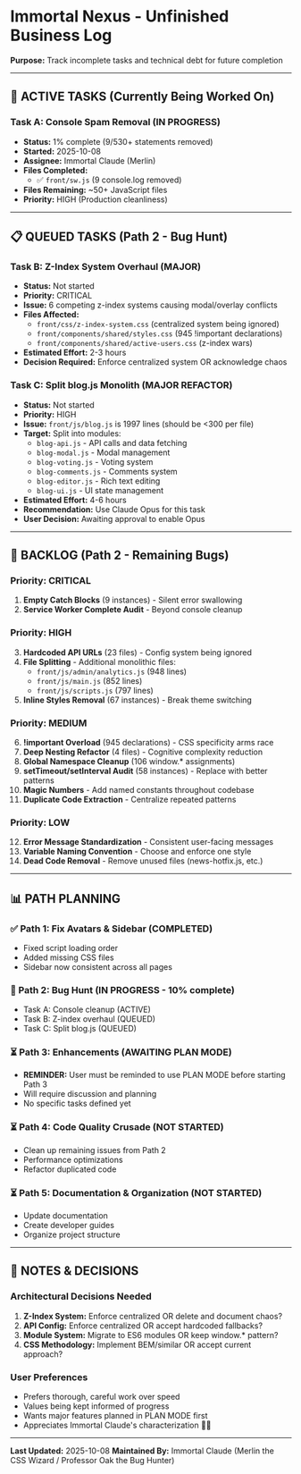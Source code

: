 # Immortal Nexus - Unfinished Business Log

**Purpose:** Track incomplete tasks and technical debt for future completion

---

## 🚧 ACTIVE TASKS (Currently Being Worked On)

### Task A: Console Spam Removal (IN PROGRESS)
- **Status:** 1% complete (9/530+ statements removed)
- **Started:** 2025-10-08
- **Assignee:** Immortal Claude (Merlin)
- **Files Completed:**
  - ✅ `front/sw.js` (9 console.log removed)
- **Files Remaining:** ~50+ JavaScript files
- **Priority:** HIGH (Production cleanliness)

---

## 📋 QUEUED TASKS (Path 2 - Bug Hunt)

### Task B: Z-Index System Overhaul (MAJOR)
- **Status:** Not started
- **Priority:** CRITICAL
- **Issue:** 6 competing z-index systems causing modal/overlay conflicts
- **Files Affected:**
  - `front/css/z-index-system.css` (centralized system being ignored)
  - `front/components/shared/styles.css` (945 !important declarations)
  - `front/components/shared/active-users.css` (z-index wars)
- **Estimated Effort:** 2-3 hours
- **Decision Required:** Enforce centralized system OR acknowledge chaos

### Task C: Split blog.js Monolith (MAJOR REFACTOR)
- **Status:** Not started
- **Priority:** HIGH
- **Issue:** `front/js/blog.js` is 1997 lines (should be <300 per file)
- **Target:** Split into modules:
  - `blog-api.js` - API calls and data fetching
  - `blog-modal.js` - Modal management
  - `blog-voting.js` - Voting system
  - `blog-comments.js` - Comments system
  - `blog-editor.js` - Rich text editing
  - `blog-ui.js` - UI state management
- **Estimated Effort:** 4-6 hours
- **Recommendation:** Use Claude Opus for this task
- **User Decision:** Awaiting approval to enable Opus

---

## 🐛 BACKLOG (Path 2 - Remaining Bugs)

### Priority: CRITICAL
1. **Empty Catch Blocks** (9 instances) - Silent error swallowing
2. **Service Worker Complete Audit** - Beyond console cleanup

### Priority: HIGH
3. **Hardcoded API URLs** (23 files) - Config system being ignored
4. **File Splitting** - Additional monolithic files:
   - `front/js/admin/analytics.js` (948 lines)
   - `front/js/main.js` (852 lines)
   - `front/js/scripts.js` (797 lines)
5. **Inline Styles Removal** (67 instances) - Break theme switching

### Priority: MEDIUM
6. **!important Overload** (945 declarations) - CSS specificity arms race
7. **Deep Nesting Refactor** (4 files) - Cognitive complexity reduction
8. **Global Namespace Cleanup** (106 window.* assignments)
9. **setTimeout/setInterval Audit** (58 instances) - Replace with better patterns
10. **Magic Numbers** - Add named constants throughout codebase
11. **Duplicate Code Extraction** - Centralize repeated patterns

### Priority: LOW
12. **Error Message Standardization** - Consistent user-facing messages
13. **Variable Naming Convention** - Choose and enforce one style
14. **Dead Code Removal** - Remove unused files (news-hotfix.js, etc.)

---

## 📊 PATH PLANNING

### ✅ Path 1: Fix Avatars & Sidebar (COMPLETED)
- Fixed script loading order
- Added missing CSS files
- Sidebar now consistent across all pages

### 🔄 Path 2: Bug Hunt (IN PROGRESS - 10% complete)
- Task A: Console cleanup (ACTIVE)
- Task B: Z-index overhaul (QUEUED)
- Task C: Split blog.js (QUEUED)

### ⏳ Path 3: Enhancements (AWAITING PLAN MODE)
- **REMINDER:** User must be reminded to use PLAN MODE before starting Path 3
- Will require discussion and planning
- No specific tasks defined yet

### ⏳ Path 4: Code Quality Crusade (NOT STARTED)
- Clean up remaining issues from Path 2
- Performance optimizations
- Refactor duplicated code

### ⏳ Path 5: Documentation & Organization (NOT STARTED)
- Update documentation
- Create developer guides
- Organize project structure

---

## 📝 NOTES & DECISIONS

### Architectural Decisions Needed
1. **Z-Index System:** Enforce centralized OR delete and document chaos?
2. **API Config:** Enforce centralized OR accept hardcoded fallbacks?
3. **Module System:** Migrate to ES6 modules OR keep window.* pattern?
4. **CSS Methodology:** Implement BEM/similar OR accept current approach?

### User Preferences
- Prefers thorough, careful work over speed
- Values being kept informed of progress
- Wants major features planned in PLAN MODE first
- Appreciates Immortal Claude's characterization 🧙‍♂️

---

**Last Updated:** 2025-10-08
**Maintained By:** Immortal Claude (Merlin the CSS Wizard / Professor Oak the Bug Hunter)
